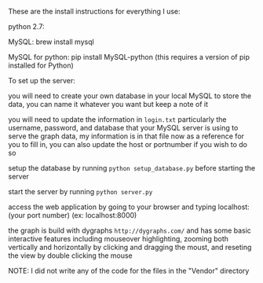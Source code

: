 These are the install instructions for everything I use:

python 2.7:

MySQL:
brew install mysql

MySQL for python:
pip install MySQL-python (this requires a version of pip installed for Python)



To set up the server:

you will need to create your own database in your local MySQL to store the data, you can name it
whatever you want but keep a note of it

you will need to update the information in `login.txt` particularly the username, password, and
database that your MySQL server is using to serve the graph data, my information is in that file
now as a reference for you to fill in, you can also update the host or portnumber if you wish to
do so


setup the database by running `python setup_database.py` before starting the server

start the server by running `python server.py`

access the web application by going to your browser and typing localhost:(your port number)
(ex: localhost:8000)


the graph is build with dygraphs `http://dygraphs.com/` and has some basic interactive features
including mouseover highlighting, zooming both vertically and horizontally by clicking and dragging
the moust, and reseting the view by double clicking the mouse


NOTE: I did not write any of the code for the files in the "Vendor" directory